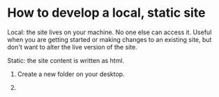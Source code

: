 # How to develop a local, static site

Local: the site lives on your machine. No one else can access it. Useful when you are getting started or making changes to an existing site, but don't want to alter the live version of the site.

Static: the site content is written as html.

1. Create a new folder on your desktop.

2. 
